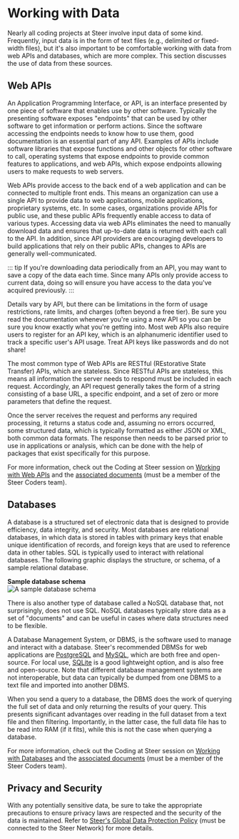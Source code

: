 # Working with Data

Nearly all coding projects at Steer involve input data of some kind. Frequently,
input data is in the form of text files (e.g., delimited or fixed-width files),
but it's also important to be comfortable working with data from web APIs and
databases, which are more complex. This section discusses the use of data from
these sources.

## Web APIs

An Application Programming Interface, or API, is an interface presented by one
piece of software that enables use by other software. Typically the presenting
software exposes "endpoints" that can be used by other software to get
information or perform actions. Since the software accessing the endpoints needs
to know how to use them, good documentation is an essential part of any API.
Examples of APIs include software libraries that expose functions and other
objects for other software to call, operating systems that expose endpoints to
provide common features to applications, and web APIs, which expose endpoints
allowing users to make requests to web servers.

Web APIs provide access to the back end of a web application and can be
connected to multiple front ends. This means an organization can use a single
API to provide data to web applications, mobile applications, proprietary
systems, etc. In some cases, organizations provide APIs for public use, and
these public APIs frequently enable access to data of various types. Accessing
data via web APIs eliminates the need to manually download data and ensures that
up-to-date data is returned with each call to the API. In addition, since API
providers are encouraging developers to build applications that rely on their
public APIs, changes to APIs are generally well-communicated.

::: tip
If you're downloading data periodically from an API, you may want to save a copy
of the data each time. Since many APIs only provide access to current data,
doing so will ensure you have access to the data you've acquired previously.
:::

Details vary by API, but there can be limitations in the form of usage
restrictions, rate limits, and charges (often beyond a free tier). Be sure you
read the documentation whenever you're using a new API so you can be sure you
know exactly what you're getting into. Most web APIs also require users to
register for an API key, which is an alphanumeric identifier used to track a
specific user's API usage. Treat API keys like passwords and do not share!

The most common type of Web APIs are RESTful (REstorative State Transfer) APIs,
which are stateless. Since RESTful APIs are stateless, this means all
information the server needs to respond must be included in each request.
Accordingly, an API request generally takes the form of a string consisting of a
base URL, a specific endpoint, and a set of zero or more parameters that define
the request.

Once the server receives the request and performs any required processing, it
returns a status code and, assuming no errors occurred, some structured data,
which is typically formatted as either JSON or XML, both common data formats.
The response then needs to be parsed prior to use in applications or analysis,
which can be done with the help of packages that exist specifically for this
purpose.

For more information, check out the Coding at Steer session on
[Working with Web APIs](https://steer.learnupon.com/catalog/courses/3257694/content)
and the
[associated documents](https://sdgworld.sharepoint.com/:f:/r/sites/SteerCoders/Shared%20Documents/General/Coding%20at%20Steer/Working%20with%20Web%20APIs)
(must be a member of the Steer Coders team).

## Databases

A database is a structured set of electronic data that is designed to provide
efficiency, data integrity, and security. Most databases are relational
databases, in which data is stored in tables with primary keys that enable
unique identification of records, and foreign keys that are used to reference
data in other tables. SQL is typically used to interact with relational
databases. The following graphic displays the structure, or schema, of a sample
relational database.

**Sample database schema**  
![A sample database schema](/sample_database_schema.png)

There is also another type of database called a NoSQL database that, not
surprisingly, does not use SQL. NoSQL databases typically store data as a set of
"documents" and can be useful in cases where data structures need to be
flexible.

A Database Management System, or DBMS, is the software used to manage and
interact with a database. Steer's recommended DBMSs for web applications are
[PostgreSQL](https://www.postgresql.org) and [MySQL](https://www.mysql.com),
which are both free and open-source. For local use,
[SQLite](https://www.sqlite.org/index.html) is a good lightweight option, and is
also free and open-source. Note that different database management systems are
not interoperable, but data can typically be dumped from one DBMS to a text file
and imported into another DBMS.

When you send a query to a database, the DBMS does the work of querying the full
set of data and only returning the results of your query. This presents
significant advantages over reading in the full dataset from a text file and
then filtering. Importantly, in the latter case, the full data file has to be
read into RAM (if it fits), while this is not the case when querying a database.

For more information, check out the Coding at Steer session on
[Working with Databases](https://steer.learnupon.com/catalog/courses/3257694/content)
and the
[associated documents](https://sdgworld.sharepoint.com/:f:/r/sites/SteerCoders/Shared%20Documents/General/Coding%20at%20Steer/Working%20with%20Databases)
(must be a member of the Steer Coders team).

## Privacy and Security

With any potentially sensitive data, be sure to take the appropriate precautions
to ensure privacy laws are respected and the security of the data is maintained.
Refer to
[Steer's Global Data Protection Policy](http://eric.steergroup.com/company-info/General%20Data%20Protection%20Regulation/1.%20Global%20Data%20Protection%20Policy%20April%202021.pdf)
(must be connected to the Steer Network) for more details.

